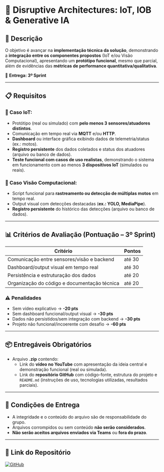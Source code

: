 # 🤖 **Disruptive Architectures: IoT, IOB & Generative IA**

## 🔶 **Descrição**
O objetivo é avançar na **implementação técnica da solução**, demonstrando a **integração entre os componentes propostos** (IoT e/ou Visão Computacional), apresentando um **protótipo funcional**, mesmo que parcial, além de evidências das **métricas de performance quantitativa/qualitativa**.

📌 **Entrega: 3º Sprint**

---

## 📋 **Requisitos**
### 🔹 Caso IoT:
- Protótipo (real ou simulado) com **pelo menos 3 sensores/atuadores distintos**.  
- Comunicação em tempo real via **MQTT** e/ou **HTTP**.  
- **Dashboard** ou interface gráfica exibindo dados de telemetria/status (ex.: motos).  
- **Registro persistente** dos dados coletados e status dos atuadores (arquivo ou banco de dados).  
- **Teste funcional com casos de uso realistas**, demonstrando o sistema em funcionamento com ao menos **3 dispositivos IoT** (simulados ou reais).  

### 🔹 Caso Visão Computacional:
- Script funcional para **rastreamento ou detecção de múltiplas motos** em tempo real.  
- Output visual com detecções destacadas (**ex.: YOLO, MediaPipe**).  
- **Registro persistente** do histórico das detecções (arquivo ou banco de dados).  

---

## 📊 **Critérios de Avaliação (Pontuação – 3º Sprint)**
| Critério                                       | Pontos |
|-----------------------------------------------|--------|
| Comunicação entre sensores/visão e backend    | até 30 |
| Dashboard/output visual em tempo real         | até 30 |
| Persistência e estruturação dos dados         | até 20 |
| Organização do código e documentação técnica  | até 20 |

### ⚠️ **Penalidades**
- Sem vídeo explicativo → **-20 pts**  
- Sem dashboard funcional/output visual → **-30 pts**  
- Dados não persistidos/sem integração com backend → **-30 pts**  
- Projeto não funcional/incoerente com desafio → **-60 pts**  

---

## 📦 **Entregáveis Obrigatórios**
- Arquivo **.zip** contendo:  
  - Link do **vídeo no YouTube** com apresentação da ideia central e demonstração funcional (real ou simulada).  
  - Link do **repositório GitHub** com código-fonte, estrutura do projeto e `README.md` (instruções de uso, tecnologias utilizadas, resultados parciais).  

---

## 📑 **Condições de Entrega**
- A integridade e o conteúdo do arquivo são de responsabilidade do grupo.  
- Arquivos corrompidos ou sem conteúdo **não serão considerados**.  
- **Não serão aceitos arquivos enviados via Teams** ou **fora do prazo**.  

---

## 📂 **Link do Repositório**
[![GitHub](https://img.shields.io/badge/GitHub-Repositório-blue?style=flat-square&logo=github)](https://github.com/carmipa/challenge_2025_1_semestre_mottu/tree/main/Disruptive_Architectures_IoT_IOB_Generative_IA)
